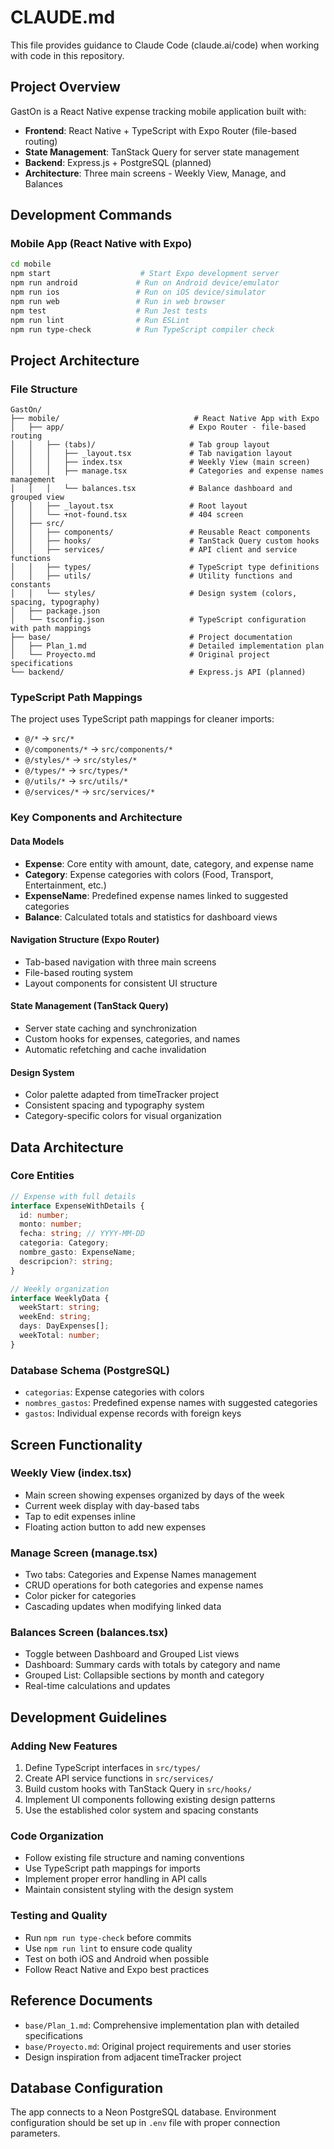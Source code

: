 # CLAUDE.md

This file provides guidance to Claude Code (claude.ai/code) when working with code in this repository.

## Project Overview

GastOn is a React Native expense tracking mobile application built with:
- **Frontend**: React Native + TypeScript with Expo Router (file-based routing)
- **State Management**: TanStack Query for server state management
- **Backend**: Express.js + PostgreSQL (planned)
- **Architecture**: Three main screens - Weekly View, Manage, and Balances

## Development Commands

### Mobile App (React Native with Expo)
```bash
cd mobile
npm start                    # Start Expo development server
npm run android             # Run on Android device/emulator
npm run ios                 # Run on iOS device/simulator  
npm run web                 # Run in web browser
npm test                    # Run Jest tests
npm run lint                # Run ESLint
npm run type-check          # Run TypeScript compiler check
```

## Project Architecture

### File Structure
```
GastOn/
├── mobile/                              # React Native App with Expo
│   ├── app/                            # Expo Router - file-based routing
│   │   ├── (tabs)/                     # Tab group layout
│   │   │   ├── _layout.tsx             # Tab navigation layout
│   │   │   ├── index.tsx               # Weekly View (main screen)
│   │   │   ├── manage.tsx              # Categories and expense names management
│   │   │   └── balances.tsx            # Balance dashboard and grouped view
│   │   ├── _layout.tsx                 # Root layout
│   │   └── +not-found.tsx              # 404 screen
│   ├── src/
│   │   ├── components/                 # Reusable React components
│   │   ├── hooks/                      # TanStack Query custom hooks
│   │   ├── services/                   # API client and service functions
│   │   ├── types/                      # TypeScript type definitions
│   │   ├── utils/                      # Utility functions and constants
│   │   └── styles/                     # Design system (colors, spacing, typography)
│   ├── package.json
│   └── tsconfig.json                   # TypeScript configuration with path mappings
├── base/                               # Project documentation
│   ├── Plan_1.md                       # Detailed implementation plan
│   └── Proyecto.md                     # Original project specifications
└── backend/                            # Express.js API (planned)
```

### TypeScript Path Mappings
The project uses TypeScript path mappings for cleaner imports:
- `@/*` → `src/*`
- `@/components/*` → `src/components/*`  
- `@/styles/*` → `src/styles/*`
- `@/types/*` → `src/types/*`
- `@/utils/*` → `src/utils/*`
- `@/services/*` → `src/services/*`

### Key Components and Architecture

#### Data Models
- **Expense**: Core entity with amount, date, category, and expense name
- **Category**: Expense categories with colors (Food, Transport, Entertainment, etc.)
- **ExpenseName**: Predefined expense names linked to suggested categories
- **Balance**: Calculated totals and statistics for dashboard views

#### Navigation Structure (Expo Router)
- Tab-based navigation with three main screens
- File-based routing system
- Layout components for consistent UI structure

#### State Management (TanStack Query)
- Server state caching and synchronization
- Custom hooks for expenses, categories, and names
- Automatic refetching and cache invalidation

#### Design System
- Color palette adapted from timeTracker project
- Consistent spacing and typography system
- Category-specific colors for visual organization

## Data Architecture

### Core Entities
```typescript
// Expense with full details
interface ExpenseWithDetails {
  id: number;
  monto: number;
  fecha: string; // YYYY-MM-DD
  categoria: Category;
  nombre_gasto: ExpenseName;
  descripcion?: string;
}

// Weekly organization
interface WeeklyData {
  weekStart: string;
  weekEnd: string;
  days: DayExpenses[];
  weekTotal: number;
}
```

### Database Schema (PostgreSQL)
- `categorias`: Expense categories with colors
- `nombres_gastos`: Predefined expense names with suggested categories  
- `gastos`: Individual expense records with foreign keys

## Screen Functionality

### Weekly View (index.tsx)
- Main screen showing expenses organized by days of the week
- Current week display with day-based tabs
- Tap to edit expenses inline
- Floating action button to add new expenses

### Manage Screen (manage.tsx)  
- Two tabs: Categories and Expense Names management
- CRUD operations for both categories and expense names
- Color picker for categories
- Cascading updates when modifying linked data

### Balances Screen (balances.tsx)
- Toggle between Dashboard and Grouped List views
- Dashboard: Summary cards with totals by category and name
- Grouped List: Collapsible sections by month and category
- Real-time calculations and updates

## Development Guidelines

### Adding New Features
1. Define TypeScript interfaces in `src/types/`
2. Create API service functions in `src/services/`
3. Build custom hooks with TanStack Query in `src/hooks/`
4. Implement UI components following existing design patterns
5. Use the established color system and spacing constants

### Code Organization
- Follow existing file structure and naming conventions
- Use TypeScript path mappings for imports
- Implement proper error handling in API calls
- Maintain consistent styling with the design system

### Testing and Quality
- Run `npm run type-check` before commits
- Use `npm run lint` to ensure code quality
- Test on both iOS and Android when possible
- Follow React Native and Expo best practices

## Reference Documents
- `base/Plan_1.md`: Comprehensive implementation plan with detailed specifications
- `base/Proyecto.md`: Original project requirements and user stories
- Design inspiration from adjacent timeTracker project

## Database Configuration
The app connects to a Neon PostgreSQL database. Environment configuration should be set up in `.env` file with proper connection parameters.